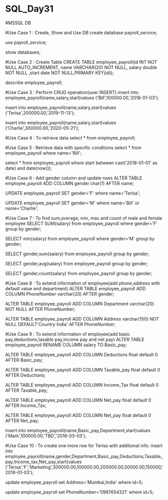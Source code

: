# SQL_Day31

#MSSQL DB

#Use Case 1 : Create, Show and Use DB
create database payroll_service;

use payroll_service;

show databases;



#Use Case 2 : Create Table
CREATE TABLE employee_payroll(id INT NOT NULL AUTO_INCREMENT, name VARCHAR(20) NOT NULL, salary double NOT NULL ,start date NOT NULL,PRIMARY KEY(id));

describe employee_payroll;


#Use Case 3 : Perform CRUD operation(user INSERT)
insert into employee_payroll(name,salary,start)values ('Bill',100000.00,'2018-01-03');

insert into employee_payroll(name,salary,start)values ('Terisa',200000.00,'2019-11-13');

insert into employee_payroll(name,salary,start)values ('Charlie',300000.00,'2020-05-21');


#Use Case 4 : To retrieve data
select * from employee_payroll;


#Use Case 5 : Retrieve data with specific conditions
select * from employee_payroll where name='Bill';

select * from employee_payroll where start between cast('2018-01-01' as date) and date(now()); 


#Use Case 6 : Add gender column and update rows
ALTER TABLE employee_payroll ADD COLUMN gender char(1) AFTER name;

UPDATE employee_payroll SET gender='F' where name='Terisa';

UPDATE employee_payroll SET gender='M' where name='Bill' or name='Charlie';


#Use Case 7 : To find sum,average, min, max and count of male and female employee
SELECT SUM(salary) from employee_payroll where gender='F' group by gender;

SELECT min(salary) from employee_payroll where gender='M' group by gender;

SELECT gender,sum(salary) from employee_payroll group by gender;

SELECT gender,avg(salary) from employee_payroll group by gender;

SELECT gender,count(salary) from employee_payroll group by gender;


#Use Case 8 : To extend information of employee(add phone,address with default value and department)
ALTER TABLE employee_payroll ADD COLUMN PhoneNumber varchar(20) AFTER gender;

ALTER TABLE employee_payroll ADD COLUMN Department varchar(20) NOT NULL AFTER PhoneNumber;

ALTER TABLE employee_payroll ADD COLUMN Address varchar(150) NOT NULL DEFAULT'Country India' AFTER PhoneNumber;


#Use Case 9 : To extend information of employee(add basic pay,deductions,taxable pay,income pay and net pay)
ALTER TABLE employee_payroll RENAME COLUMN salary TO Basic_pay;

ALTER TABLE employee_payroll ADD COLUMN Deductions float default 0 AFTER Basic_pay;

ALTER TABLE employee_payroll ADD COLUMN Taxable_pay float default 0 AFTER Deductions;

ALTER TABLE employee_payroll ADD COLUMN Income_Tax float default 0 AFTER Taxable_pay;

ALTER TABLE employee_payroll ADD COLUMN Net_pay float default 0 AFTER Income_Tax;

ALTER TABLE employee_payroll ADD COLUMN Net_pay float default 0 AFTER Net_pay;

insert into employee_payroll(name,Basic_pay,Department,start)values ('Mark',100000.00,'TBD','2018-03-03');


#Use Case 10 : To create one more row for Terisa with additional info.
insert into employee_payroll(name,gender,Department,Basic_pay,Deductions,Taxable_pay,Income_tax,Net_pay,start)values ('Terisa','F','Marketing',300000.00,100000.00,200000.00,50000.00,150000,'2018-01-03');

update employee_payroll set Address='Mumbai,India' where id=5;

update employee_payroll set PhoneNumber='0987654321' where id=5;




